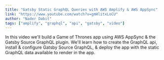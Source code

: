 ```yaml
---
title: "Gatsby Static GraphQL Queries with AWS Amplify & AWS AppSync"
link: "https://www.youtube.com/watch?v=gmHlitxLoCU"
author: "Nader Dabit"
tags: ["amplify", "graphql", "api", "gatsby", "video"]
---
```


In this video we'll build a Game of Thrones app using AWS AppSync & the Gatsby Source GraphQL plugin. We'll learn how to create the GraphQL api, install & configure Gatsby Source GraphQL, & deploy the app with the static GraphQL data available to render in the app.
